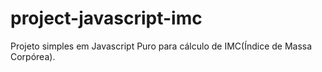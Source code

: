 # project-javascript-imc
Projeto simples em Javascript Puro para cálculo de IMC(Índice de Massa Corpórea).

